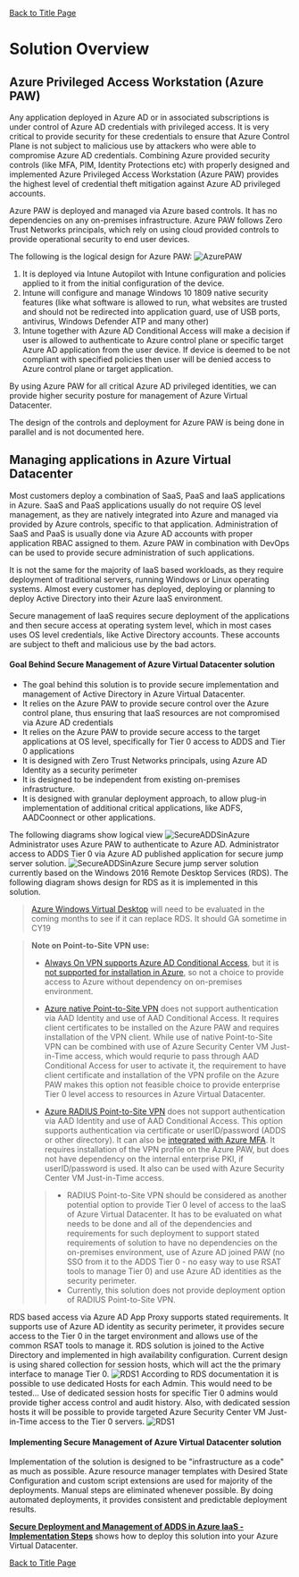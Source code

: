[Back to Title Page](README.md)
# Solution Overview
 
## Azure Privileged Access Workstation (Azure PAW)
Any application deployed in Azure AD or in associated subscriptions is under control of Azure AD credentials with privileged access.
It is very critical to provide security for these credentials to ensure that Azure Control Plane is not subject to malicious use by 
attackers who were able to compromise Azure AD credentials.
Combining Azure provided security controls (like MFA, PIM, Identity Protections etc) with properly designed and 
implemented Azure Privileged Access Workstation (Azure PAW) provides the highest level of credential 
theft mitigation against Azure AD privileged accounts.

Azure PAW is deployed and managed via Azure based controls. It has no dependencies on any on-premises infrastructure. 
Azure PAW follows Zero Trust Networks principals, which rely on using cloud provided controls to provide operational security
to end user devices. 

The following is the logical design for Azure PAW:
![AzurePAW ](img/AzurePAW.PNG)
1. It is deployed via Intune Autopilot with Intune configuration and policies applied to it from the initial configuration of the device.
2. Intune will configure and manage Windows 10 1809 native security features (like what software is allowed to run, what websites are trusted 
and should not be redirected into application guard, use of USB ports, antivirus, Windows Defender ATP and many other)
3. Intune together with Azure AD Conditional Access will make a decision if user is allowed to authenticate to Azure control plane
or specific target Azure AD application from the user device. If device is deemed to be not compliant with specified policies then user 
will be denied access to Azure control plane or target application.

By using Azure PAW for all critical Azure AD privileged identities, we can provide higher security posture for management of Azure Virtual Datacenter.

The design of the controls and deployment for Azure PAW is being done in parallel and is not documented here.

## Managing applications in Azure Virtual Datacenter

Most customers deploy a combination of SaaS, PaaS and IaaS applications in Azure. SaaS and PaaS applications usually do not 
require OS level management, as they are natively integrated into Azure and managed via provided by Azure controls, specific 
to that application. Administration of SaaS and PaaS is usually done via Azure AD accounts with proper application RBAC assigned to them.
Azure PAW in combination with DevOps can be used to provide secure administration of such applications.

It is not the same for the majority of IaaS based workloads, as they require deployment of traditional servers, running Windows or Linux
operating systems. Almost every customer has deployed, deploying or planning to deploy Active Directory into their Azure IaaS environment.

Secure management of IaaS requires secure deployment of the applications and then secure access at operating system level, which 
in most cases uses OS level credentials, like Active Directory accounts. These accounts are subject to theft and malicious use by the 
bad actors.

#### Goal Behind Secure Management of Azure Virtual Datacenter solution
- The goal behind this solution is to provide secure implementation and management of Active Directory in Azure Virtual Datacenter.
- It relies on the Azure PAW to provide secure control over the Azure control plane, thus ensuring that IaaS resources are not compromised via Azure AD credentials
- It relies on the Azure PAW to provide secure access to the target applications at OS level, specifically for Tier 0 access to ADDS and Tier 0 applications
- It is designed with Zero Trust Networks principals, using Azure AD Identity as a security perimeter
- It is designed to be independent from existing on-premises infrastructure. 
- It is designed with granular deployment approach, to allow plug-in implementation of additional critical applications, like ADFS, AADCoonnect or other applications. 

The following diagrams show logical view
![SecureADDSinAzure ](img/ADDSinAzureLogical.PNG)
Administrator uses Azure PAW to authenticate to Azure AD. Administrator access to ADDS Tier 0 via Azure AD published
application for secure jump server solution. 
![SecureADDSinAzure ](img/ADDSinAzureLogical1.PNG)
Secure jump server solution currently based on the Windows 2016 Remote Desktop Services (RDS). The following diagram shows design 
for RDS as it is implemented in this solution. 
> [Azure Windows Virtual Desktop](https://azure.microsoft.com/en-us/services/virtual-desktop/) will need to be evaluated in the coming months to see if it can replace RDS. It should GA sometime in CY19


> **Note on Point-to-Site VPN use:** 
> - [Always On VPN supports Azure AD Conditional Access](https://docs.microsoft.com/en-us/windows-server/remote/remote-access/vpn/ad-ca-vpn-connectivity-windows10), but it is [not supported for installation in Azure](https://docs.microsoft.com/en-us/windows-server/remote/remote-access/vpn/always-on-vpn/deploy/always-on-vpn-deploy), 
> so not a choice to provide access to Azure without dependency on on-premises environment.
> - [Azure native Point-to-Site VPN](https://docs.microsoft.com/en-us/azure/vpn-gateway/vpn-gateway-howto-point-to-site-resource-manager-portal) does not support authentication via AAD Identity and use of AAD Conditional Access. It requires client certificates to be installed on the Azure PAW and requires installation of the VPN client. 
> While use of native Point-to-Site VPN can be combined with use of Azure Security Center VM Just-in-Time access, which would requrie to pass through AAD Conditional Access for user to activate it, 
> the requirement to have client certificate and installation of the VPN profile on the Azure PAW makes this option not feasible choice to provide enterprise Tier 0 level access to resources in Azure Virtual Datacenter.
>
> - [Azure RADIUS Point-to-Site VPN](https://docs.microsoft.com/en-us/azure/vpn-gateway/point-to-site-how-to-radius-ps) does not support 
> authentication via AAD Identity and use of AAD Conditional Access. This option supports authentication via certificate or userID/password (ADDS or other directory). 
> It can also be [integrated with Azure MFA](https://docs.microsoft.com/en-us/azure/active-directory/authentication/howto-mfa-nps-extension#install-the-nps-extension). It requires installation of the VPN profile on the Azure PAW, but does not have dependency on the internal enterprise PKI, if userID/password is used. 
> It also can be used with Azure Security Center VM Just-in-Time access.
> > - RADIUS Point-to-Site VPN should be considered as another potential option to provide Tier 0 level of access to the IaaS of Azure Virtual Datacenter. 
> > It has to be evaluated on what needs to be done and all of the dependencies and requirements for such deployment to support stated requirements of solution 
> > to have no dependencies on the on-premises environment, use of Azure AD joined PAW (no SSO from it to the ADDS Tier 0 - 
> > no easy way to use RSAT tools to manage Tier 0) and use Azure AD identities as the security perimeter.
> > - Currently, this solution does not provide deployment option of RADIUS Point-to-Site VPN.


RDS based access via Azure AD App Proxy supports stated requirements. It supports use of Azure AD identity as security perimeter, 
it provides secure access to the Tier 0 in the target environment and allows use of the common RSAT tools to manage it.
RDS solution is joined to the Active Directory and implemented in high availability configuration. 
Current design is using shared collection for session hosts, which will act the the primary interface to manage Tier 0.
![RDS1 ](img/RDS1.PNG)
According to RDS documentation it is possible to use dedicated Hosts for each Admin. 
This would need to be tested... Use of dedicated session hosts for specific Tier 0 admins would provide tigher access control
and audit history. Also, with dedicated session hosts it will be possible to provide targeted Azure Security Center VM Just-in-Time access to the Tier 0 servers.
![RDS1 ](img/RDS2.PNG)

#### Implementing Secure Management of Azure Virtual Datacenter solution
Implementation of the solution is designed to be "infrastructure as a code" as much as possible. 
Azure resource manager templates with Desired State Configuration and custom script extensions are used for majority of the 
deployments. Manual steps are eliminated whenever possible. By doing automated deployments, it provides consistent and 
predictable deployment results.

[**Secure Deployment and Management of ADDS in Azure IaaS - Implementation Steps**](DeploymentOutline.md) shows
 how to deploy this solution into your Azure Virtual Datacenter.



[Back to Title Page](README.md)